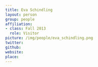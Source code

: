 ```yaml
---
title: Eva Schindling
layout: person
group: people
affiliation:
- class: Fall 2013
  role: Visitor
picture: /img/people/eva_schindling.png
twitter:
github:
website:
place:
---
```

